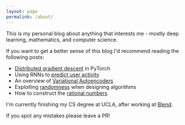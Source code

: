 ```yaml
---
layout: page
permalink: /about/
---
```


This is my personal blog about anything that interests me - mostly deep learning, mathematics, and computer science.

If you want to get a better sense of this blog I'd recommend reading the following posts:
- [Distributed gradient descent](/Distbelief) in PyTorch
- Using RNNs to [predict user activity](/Predicting-User-Submission)
- An overview of [Variational Autoencoders](/Variational-Autoencoders)
- Exploiting [randomness](/Randomness) when designing algorithms
- How to construct the [rational numbers](/Building-Q)

I'm currently finishing my CS degree at UCLA, after working at [Blend](https://blend.com).

If you spot any mistakes please leave a PR!
